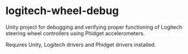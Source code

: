 # logitech-wheel-debug
Unity project for debugging and verifying proper functioning of Logitech steering wheel controllers using Phidget accelerometers.

Requires Unity, Logitech drivers and Phidget drivers installed.
